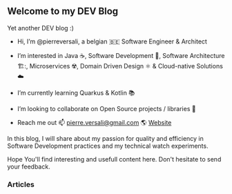 ## Welcome to my DEV Blog

Yet another DEV blog :)

- Hi, I’m @pierreversali, a belgian 🇧🇪 Software Engineer & Architect
- I’m interested in Java ☕, Software Development 📝, Software Architecture 🏗️:, Microservices ☢️, Domain Driven Design ⚛️ & Cloud-native Solutions ☁️
- I’m currently learning Quarkus & Kotlin 📚
- I’m looking to collaborate on Open Source projects / libraries 🖖

- Reach me out 📫 [pierre.versali@gmail.com](mailto:pierre.versali@gmail.com) 🌎 [Website](https://pierre-versali.bitbucket.io)

In this blog, I will share about my passion for quality and efficiency in Software Development practices and my technical watch experiments.

Hope You'll find interesting and usefull content here.
Don't hesitate to send your feedback.

### Articles



